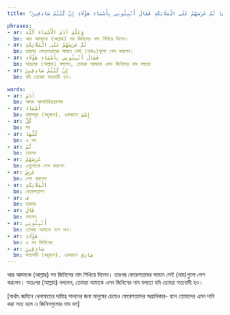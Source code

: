 ```yaml
---
title: "وَعَلَّمَ آدَمَ الْأَسْمَاءَ كُلَّهَا ثُمَّ عَرَضَهُمْ عَلَى الْمَلَائِكَةِ فَقَالَ أَنْبِئُونِي بِأَسْمَاءِ هَؤُلَاءِ إِنْ كُنْتُمْ صَادِقِينَ"

phrases:
- ar: وَعَلَّمَ آدَمَ الْأَسْمَاءَ كُلَّهَ
  bn: আর আদমকে (আল্লাহ) সব জিনিসের নাম শিখিয়ে দিলেন।
- ar: ثُمَّ عَرَضَهُمْ عَلَى الْمَلَائِكَةِ
  bn: তারপর ফেরেশতাদের সামনে সেই (নাম৩)গুলো পেশ করলেন।
- ar: فَقَالَ أَنْبِئُونِي بِأَسْمَاءِ هَؤُلَاءِ
  bn: অতঃপর (আল্লাহ) বললেন, তোমরা আমাকে এসব জিনিসের নাম বলতো
- ar: إِنْ كُنْتُمْ صَادِقِينَ
  bn: যদি তোমরা সত্যবাদী হও।

words:
- ar: آدَمَ
  bn: আদম আলাইহিছছালাম
- ar: أَسْمَاءَ
  bn: নামসমূহ (বহুবচন), একবচনে إِسْمَ
- ar: كُلَّ
  bn: সব
- ar: كُلَّهَا
  bn: এ সব
- ar: ثُمَّ
  bn: তারপর
- ar: عَرَضَهُمْ
  bn: এগুলোকে পেশ করলেন
- ar: عَرَضَ
  bn: পেশ করলেন
- ar: الْمَلَائِكَةِ
  bn: ফেরেশতাগণ
- ar: فَ
  bn: তারপর
- ar: قَالَ
  bn: বললেন
- ar: أَنْبِئُونِي
  bn: তোমরা আমাকে বলে দাও। 
- ar: هَؤُلَاءِ
  bn: এ সব জিনিসের 
- ar: صَادِقِينَ
  bn: সত্যবাদী (বহুবচন), একবচনে صَادِق
---
```


আর আদমকে (আল্লাহ) সব জিনিসের নাম শিখিয়ে দিলেন। তারপর ফেরেশতাদের সামনে সেই (নাম)গুলো পেশ করলেন। অতঃপর (আল্লাহ) বললেন, তোমরা আমাকে এসব জিনিসের নাম বলতো যদি তোমরা সত্যবাদী হও।

[অর্থাৎ জমিনে খেলাফতের দায়িত্ব পালনের জন্য মানুষের চেয়েও ফেরেশতাদের অগ্রাধিকার- বলে তোমাদের এমন দাবি করা সত্য হলে এ জিনিসগুলোর নাম বল]
